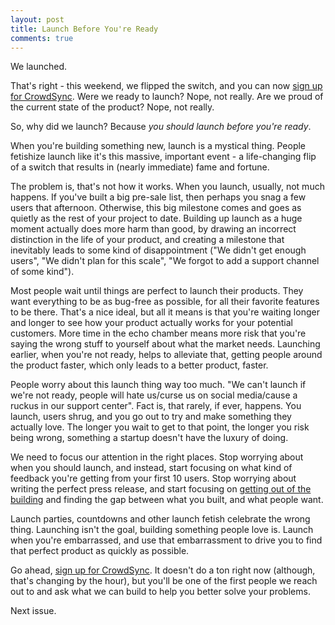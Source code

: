 ```yaml
---
layout: post
title: Launch Before You're Ready
comments: true
---
```


We launched.

That's right - this weekend, we flipped the switch, and you can now [sign up for
CrowdSync][csreg]. Were we ready to launch? Nope, not really. Are we proud of
the current state of the product? Nope, not really.

So, why did we launch? Because *you should launch before you're ready*.

When you're building something new, launch is a mystical thing. People fetishize
launch like it's this massive, important event - a life-changing flip of a switch
that results in (nearly immediate) fame and fortune.

The problem is, that's not how it works. When you launch, usually, not much
happens. If you've built a big pre-sale list, then perhaps you snag a few users
that afternoon. Otherwise, this big milestone comes and goes as quietly as the
rest of your project to date. Building up launch as a huge moment actually does
more harm than good, by drawing an incorrect distinction in the life of your
product, and creating a milestone that inevitably leads to some kind of
disappointment ("We didn't get enough users", "We didn't plan for this scale",
"We forgot to add a support channel of some kind").

Most people wait until things are perfect to launch their products. They want
everything to be as bug-free as possible, for all their favorite features to be
there. That's a nice ideal, but all it means is that you're waiting longer and
longer to see how your product actually works for your potential customers. More
time in the echo chamber means more risk that you're saying the wrong stuff to
yourself about what the market needs. Launching earlier, when you're not ready,
helps to alleviate that, getting people around the product faster, which only
leads to a better product, faster.

People worry about this launch thing way too much. "We can't launch if we're not
ready, people will hate us/curse us on social media/cause a ruckus in our
support center". Fact is, that rarely, if ever, happens. You launch, users
shrug, and you go out to try and make something they actually love. The
longer you wait to get to that point, the longer you risk being wrong, something
a startup doesn't have the luxury of doing.

We need to focus our attention in the right places. Stop worrying about when you
should launch, and instead, start focusing on what kind of feedback you're
getting from your first 10 users. Stop worrying about writing the perfect press
release, and start focusing on [getting out of the building][sblank] and finding
the gap between what you built, and what people want.

Launch parties, countdowns and other launch fetish celebrate the wrong thing.
Launching isn't the goal, building something people love is. Launch when you're
embarrassed, and use that embarrassment to drive you to find that perfect
product as quickly as possible.

Go ahead, [sign up for CrowdSync][csreg]. It doesn't do a ton right now (although,
that's changing by the hour), but you'll be one of the first people we reach out to and
ask what we can build to help you better solve your problems.

Next issue.

[csreg]: https://app.crowdsync.io/signup
[sblank]: https://www.inc.com/steve-blank/key-to-success-getting-out-of-building.html
